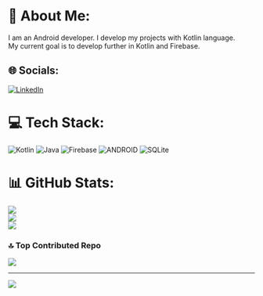 # 💫 About Me:
I am an Android developer. I develop my projects with Kotlin language. <br>My current goal is to develop further in Kotlin and Firebase.


## 🌐 Socials:
[![LinkedIn](https://img.shields.io/badge/LinkedIn-%230077B5.svg?logo=linkedin&logoColor=white)](https://linkedin.com/in/https://www.linkedin.com/in/ygtkula/?locale=en_US) 

# 💻 Tech Stack:
![Kotlin](https://img.shields.io/badge/kotlin-%230095D5.svg?style=for-the-badge&logo=kotlin&logoColor=white) ![Java](https://img.shields.io/badge/java-%23ED8B00.svg?style=for-the-badge&logo=java&logoColor=white) ![Firebase](https://img.shields.io/badge/firebase-%23039BE5.svg?style=for-the-badge&logo=firebase) ![ANDROID](https://img.shields.io/badge/android-%2320232a.svg?style=for-the-badge&logo=android&logoColor=%a4c639) ![SQLite](https://img.shields.io/badge/sqlite-%2307405e.svg?style=for-the-badge&logo=sqlite&logoColor=white)
# 📊 GitHub Stats:
![](https://github-readme-stats.vercel.app/api?username=Coola37&theme=dark&hide_border=false&include_all_commits=false&count_private=false)<br/>
![](https://github-readme-streak-stats.herokuapp.com/?user=Coola37&theme=dark&hide_border=false)<br/>
![](https://github-readme-stats.vercel.app/api/top-langs/?username=Coola37&theme=dark&hide_border=false&include_all_commits=false&count_private=false&layout=compact)

### 🔝 Top Contributed Repo
![](https://github-contributor-stats.vercel.app/api?username=Coola37&limit=5&theme=dark&combine_all_yearly_contributions=true)

---
[![](https://visitcount.itsvg.in/api?id=Coola37&icon=0&color=1)](https://visitcount.itsvg.in)

<!-- Proudly created with GPRM ( https://gprm.itsvg.in ) -->

